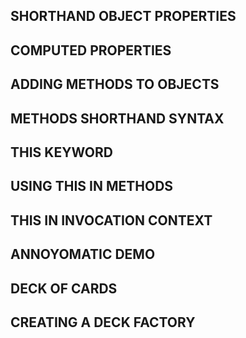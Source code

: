 ## SHORTHAND OBJECT PROPERTIES

## COMPUTED PROPERTIES

## ADDING METHODS TO OBJECTS

## METHODS SHORTHAND SYNTAX

## **THIS** KEYWORD

## USING **THIS** IN METHODS

## **THIS** IN INVOCATION CONTEXT

## ANNOYOMATIC DEMO

## DECK OF CARDS

## CREATING A DECK FACTORY